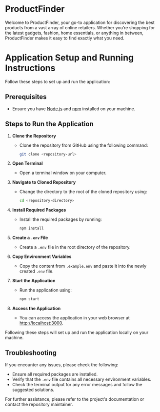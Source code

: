 # ProductFinder

Welcome to ProductFinder, your go-to application for discovering the best products from a vast array of online retailers. Whether you’re shopping for the latest gadgets, fashion, home essentials, or anything in between, ProductFinder makes it easy to find exactly what you need.


# Application Setup and Running Instructions

Follow these steps to set up and run the application:

## Prerequisites

- Ensure you have [Node.js](https://nodejs.org/) and [npm](https://www.npmjs.com/) installed on your machine.

## Steps to Run the Application

1. **Clone the Repository**
   - Clone the repository from GitHub using the following command:
     ```bash
     git clone <repository-url>
     ```

2. **Open Terminal**
   - Open a terminal window on your computer.

3. **Navigate to Cloned Repository**
   - Change the directory to the root of the cloned repository using:
     ```bash
     cd <repository-directory>
     ```

4. **Install Required Packages**
   - Install the required packages by running:
     ```bash
     npm install
     ```

5. **Create a `.env` File**
   - Create a `.env` file in the root directory of the repository.

6. **Copy Environment Variables**
   - Copy the content from `.example.env` and paste it into the newly created `.env` file.

7. **Start the Application**
   - Run the application using:
     ```bash
     npm start
     ```

8. **Access the Application**
   - You can access the application in your web browser at [http://localhost:3000](http://localhost:3000).

Following these steps will set up and run the application locally on your machine.

## Troubleshooting

If you encounter any issues, please check the following:

- Ensure all required packages are installed.
- Verify that the `.env` file contains all necessary environment variables.
- Check the terminal output for any error messages and follow the suggested solutions.

For further assistance, please refer to the project's documentation or contact the repository maintainer.